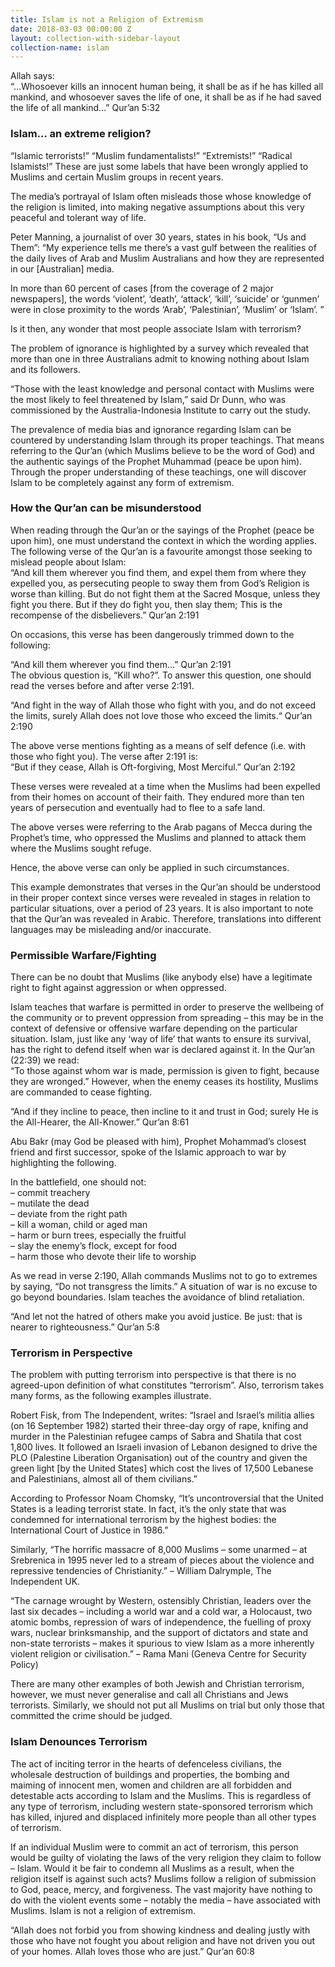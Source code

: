 ```yaml
---
title: Islam is not a Religion of Extremism
date: 2018-03-03 00:00:00 Z
layout: collection-with-sidebar-layout
collection-name: islam
---
```


Allah says:  
“…Whosoever kills an innocent human being, it shall be as if he has killed all mankind, and whosoever saves the life of one, it shall be as if he had saved the life of all mankind…” Qur’an 5:32

### Islam… an extreme religion?
“Islamic terrorists!” “Muslim fundamentalists!” “Extremists!” “Radical Islamists!” These are just some labels that have been wrongly applied to Muslims and certain Muslim groups in recent years.

The media’s portrayal of Islam often misleads those whose knowledge of the religion is limited, into making negative assumptions about this very peaceful and tolerant way of life.

Peter Manning, a journalist of over 30 years, states in his book, “Us and Them”: “My experience tells me there’s a vast gulf between the realities of the daily lives of Arab and Muslim Australians and how they are represented in our [Australian] media.

In more than 60 percent of cases [from the coverage of 2 major newspapers], the words ‘violent’, ‘death’, ‘attack’, ‘kill’, ‘suicide’ or ‘gunmen’ were in close proximity to the words ‘Arab’, ‘Palestinian’, ‘Muslim’ or ‘Islam’. ”

Is it then, any wonder that most people associate Islam with terrorism?

The problem of ignorance is highlighted by a survey which revealed that more than one in three Australians admit to knowing nothing about Islam and its followers.

“Those with the least knowledge and personal contact with Muslims were the most likely to feel threatened by Islam,” said Dr Dunn, who was commissioned by the Australia-Indonesia Institute to carry out the study.

The prevalence of media bias and ignorance regarding Islam can be countered by understanding Islam through its proper teachings. That means referring to the Qur’an (which Muslims believe to be the word of God) and the authentic sayings of the Prophet Muhammad (peace be upon him). Through the proper understanding of these teachings, one will discover Islam to be completely against any form of extremism.

### How the Qur’an can be misunderstood
When reading through the Qur’an or the sayings of the Prophet (peace be upon him), one must understand the context in which the wording applies. The following verse of the Qur’an is a favourite amongst those seeking to mislead people about Islam:  
“And kill them wherever you find them, and expel them from where they expelled you, as persecuting people to sway them from God’s Religion is worse than killing. But do not fight them at the Sacred Mosque, unless they fight you there. But if they do fight you, then slay them; This is the recompense of the disbelievers.” Qur’an 2:191

On occasions, this verse has been dangerously trimmed down to the following:

“And kill them wherever you find them…” Qur’an 2:191  
The obvious question is, “Kill who?”. To answer this question, one should read the verses before and after verse 2:191.

“And fight in the way of Allah those who fight with you, and do not exceed the limits, surely Allah does not love those who exceed the limits.“ Qur’an 2:190

The above verse mentions fighting as a means of self defence (i.e. with those who fight you). The verse after 2:191 is:  
“But if they cease, Allah is Oft-forgiving, Most Merciful.” Qur’an 2:192

These verses were revealed at a time when the Muslims had been expelled from their homes on account of their faith. They endured more than ten years of persecution and eventually had to flee to a safe land.

The above verses were referring to the Arab pagans of Mecca during the Prophet’s time, who oppressed the Muslims and planned to attack them where the Muslims sought refuge.

Hence, the above verse can only be applied in such circumstances.

This example demonstrates that verses in the Qur’an should be understood in their proper context since verses were revealed in stages in relation to particular situations, over a period of 23 years. It is also important to note that the Qur’an was revealed in Arabic. Therefore, translations into different languages may be misleading and/or inaccurate.

### Permissible Warfare/Fighting
There can be no doubt that Muslims (like anybody else) have a legitimate right to fight against aggression or when oppressed.

Islam teaches that warfare is permitted in order to preserve the wellbeing of the community or to prevent oppression from spreading – this may be in the context of defensive or offensive warfare depending on the particular situation. Islam, just like any ‘way of life’ that wants to ensure its survival, has the right to defend itself when war is declared against it. In the Qur’an (22:39) we read:  
“To those against whom war is made, permission is given to fight, because they are wronged.”
However, when the enemy ceases its hostility, Muslims are commanded to cease fighting.

“And if they incline to peace, then incline to it and trust in God; surely He is the All-Hearer, the All-Knower.” Qur’an 8:61

Abu Bakr (may God be pleased with him), Prophet Mohammad’s closest friend and first successor, spoke of the Islamic approach to war by highlighting the following.

In the battlefield, one should not:  
– commit treachery  
– mutilate the dead  
– deviate from the right path  
– kill a woman, child or aged man  
– harm or burn trees, especially the fruitful  
– slay the enemy’s flock, except for food  
– harm those who devote their life to worship

As we read in verse 2:190, Allah commands Muslims not to go to extremes by saying, “Do not transgress the limits.” A situation of war is no excuse to go beyond boundaries. Islam teaches the avoidance of blind retaliation.

“And let not the hatred of others make you avoid justice. Be just: that is nearer to righteousness.” Qur’an 5:8

### Terrorism in Perspective
The problem with putting terrorism into perspective is that there is no agreed-upon definition of what constitutes “terrorism”. Also, terrorism takes many forms, as the following examples illustrate.

Robert Fisk, from The Independent, writes: “Israel and Israel’s militia allies (on 16 September 1982) started their three-day orgy of rape, knifing and murder in the Palestinian refugee camps of Sabra and Shatila that cost 1,800 lives. It followed an Israeli invasion of Lebanon designed to drive the PLO (Palestine Liberation Organisation) out of the country and given the green light [by the United States] which cost the lives of 17,500 Lebanese and Palestinians, almost all of them civilians.”

According to Professor Noam Chomsky, “It’s uncontroversial that the United States is a leading terrorist state. In fact, it’s the only state that was condemned for international terrorism by the highest bodies: the International Court of Justice in 1986.”

Similarly, “The horrific massacre of 8,000 Muslims – some unarmed – at Srebrenica in 1995 never led to a stream of pieces about the violence and repressive tendencies of Christianity.” – William Dalrymple, The Independent UK.

“The carnage wrought by Western, ostensibly Christian, leaders over the last six decades – including a world war and a cold war, a Holocaust, two atomic bombs, repression of wars of independence, the fuelling of proxy wars, nuclear brinksmanship, and the support of dictators and state and non-state terrorists – makes it spurious to view Islam as a more inherently violent religion or civilisation.” – Rama Mani (Geneva Centre for Security Policy)

There are many other examples of both Jewish and Christian terrorism, however, we must never generalise and call all Christians and Jews terrorists. Similarly, we should not put all Muslims on trial but only those that committed the crime should be judged.

### Islam Denounces Terrorism
The act of inciting terror in the hearts of defenceless civilians, the wholesale destruction of buildings and properties, the bombing and maiming of innocent men, women and children are all forbidden and detestable acts according to Islam and the Muslims. This is regardless of any type of terrorism, including western state-sponsored terrorism which has killed, injured and displaced infinitely more people than all other types of terrorism.

If an individual Muslim were to commit an act of terrorism, this person would be guilty of violating the laws of the very religion they claim to follow – Islam. Would it be fair to condemn all Muslims as a result, when the religion itself is against such acts? Muslims follow a religion of submission to God, peace, mercy, and forgiveness. The vast majority have nothing to do with the violent events some – notably the media – have associated with Muslims. Islam is not a religion of extremism.

“Allah does not forbid you from showing kindness and dealing justly with those who have not fought you about religion and have not driven you out of your homes. Allah loves those who are just.” Qur’an 60:8
